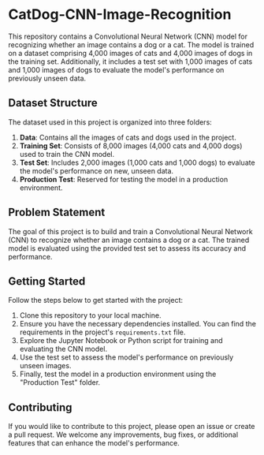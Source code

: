 # CatDog-CNN-Image-Recognition

This repository contains a Convolutional Neural Network (CNN) model for recognizing whether an image contains a dog or a cat. The model is trained on a dataset comprising 4,000 images of cats and 4,000 images of dogs in the training set. Additionally, it includes a test set with 1,000 images of cats and 1,000 images of dogs to evaluate the model's performance on previously unseen data.

## Dataset Structure

The dataset used in this project is organized into three folders:

1. **Data**: Contains all the images of cats and dogs used in the project.
2. **Training Set**: Consists of 8,000 images (4,000 cats and 4,000 dogs) used to train the CNN model.
3. **Test Set**: Includes 2,000 images (1,000 cats and 1,000 dogs) to evaluate the model's performance on new, unseen data.
4. **Production Test**: Reserved for testing the model in a production environment.

## Problem Statement

The goal of this project is to build and train a Convolutional Neural Network (CNN) to recognize whether an image contains a dog or a cat. The trained model is evaluated using the provided test set to assess its accuracy and performance.

## Getting Started

Follow the steps below to get started with the project:

1. Clone this repository to your local machine.
2. Ensure you have the necessary dependencies installed. You can find the requirements in the project's `requirements.txt` file.
3. Explore the Jupyter Notebook or Python script for training and evaluating the CNN model.
4. Use the test set to assess the model's performance on previously unseen images.
5. Finally, test the model in a production environment using the "Production Test" folder.

## Contributing

If you would like to contribute to this project, please open an issue or create a pull request. We welcome any improvements, bug fixes, or additional features that can enhance the model's performance.



